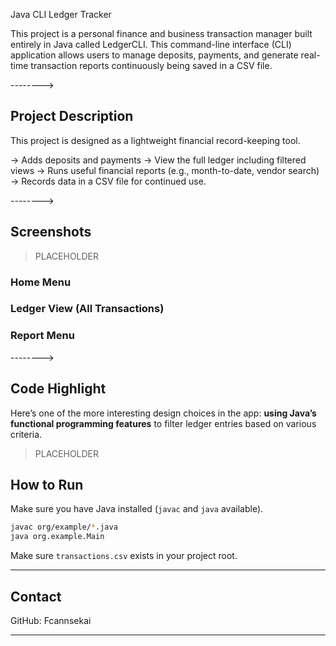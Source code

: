 Java CLI Ledger Tracker

This project is a personal finance and business transaction manager built entirely in Java called LedgerCLI. This command-line interface (CLI) application allows users to manage deposits, payments, and generate real-time transaction reports continuously being saved in a CSV file.

-------->

## Project Description

This project is designed as a lightweight financial record-keeping tool. 

-> Adds deposits and payments 
-> View the full ledger including filtered views 
-> Runs useful financial reports (e.g., month-to-date, vendor search)
-> Records data in a CSV file for continued use.

-------->

## Screenshots

> PLACEHOLDER

### Home Menu


### Ledger View (All Transactions)


### Report Menu

-------->

## Code Highlight

Here’s one of the more interesting design choices in the app: **using Java’s functional programming features** to filter ledger entries based on various criteria.

>PLACEHOLDER

## How to Run

Make sure you have Java installed (`javac` and `java` available).

```bash
javac org/example/*.java
java org.example.Main
```

Make sure `transactions.csv` exists in your project root.

---

## Contact
GitHub: Fcannsekai  

---
